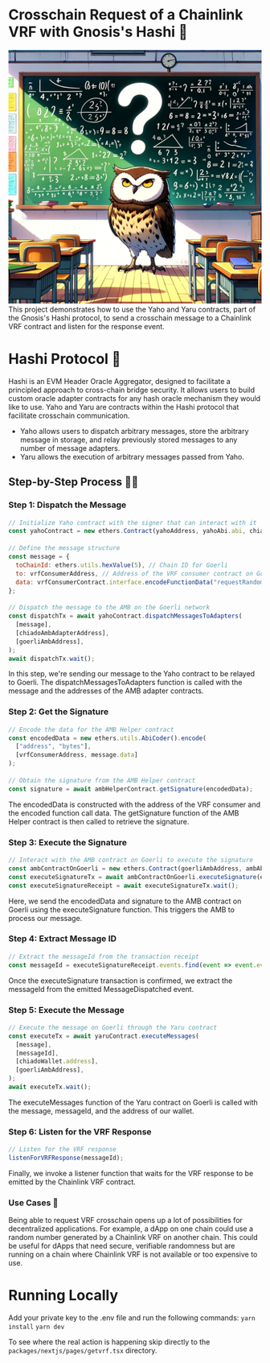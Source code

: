 # Crosschain Request of a Chainlink VRF with Gnosis's Hashi 🌉
![img](./img.png)
This project demonstrates how to use the Yaho and Yaru contracts, part of the Gnosis's Hashi protocol, to send a crosschain message to a Chainlink VRF contract and listen for the response event.

# Hashi Protocol 🌉

Hashi is an EVM Header Oracle Aggregator, designed to facilitate a principled approach to cross-chain bridge security. It allows users to build custom oracle adapter contracts for any hash oracle mechanism they would like to use. Yaho and Yaru are contracts within the Hashi protocol that facilitate crosschain communication.

- Yaho allows users to dispatch arbitrary messages, store the arbitrary message in storage, and relay previously stored messages to any number of message adapters.
- Yaru allows the execution of arbitrary messages passed from Yaho.

## Step-by-Step Process 🚶‍♂️

### Step 1: Dispatch the Message

```jsx
// Initialize Yaho contract with the signer that can interact with it
const yahoContract = new ethers.Contract(yahoAddress, yahoAbi.abi, chiadoWallet);

// Define the message structure
const message = {
  toChainId: ethers.utils.hexValue(5), // Chain ID for Goerli
  to: vrfConsumerAddress, // Address of the VRF consumer contract on Goerli
  data: vrfConsumerContract.interface.encodeFunctionData("requestRandomWords"), // Encoded function call
};

// Dispatch the message to the AMB on the Goerli network
const dispatchTx = await yahoContract.dispatchMessagesToAdapters(
  [message],
  [chiadoAmbAdapterAddress],
  [goerliAmbAddress],
);
await dispatchTx.wait();
```
In this step, we're sending our message to the Yaho contract to be relayed to Goerli. The dispatchMessagesToAdapters function is called with the message and the addresses of the AMB adapter contracts.

### Step 2: Get the Signature

```jsx
// Encode the data for the AMB Helper contract
const encodedData = new ethers.utils.AbiCoder().encode(
  ["address", "bytes"],
  [vrfConsumerAddress, message.data]
);

// Obtain the signature from the AMB Helper contract
const signature = await ambHelperContract.getSignature(encodedData);
```
The encodedData is constructed with the address of the VRF consumer and the encoded function call data. The getSignature function of the AMB Helper contract is then called to retrieve the signature.

### Step 3: Execute the Signature
```jsx
// Interact with the AMB contract on Goerli to execute the signature
const ambContractOnGoerli = new ethers.Contract(goerliAmbAddress, ambAbi, goerliProvider);
const executeSignatureTx = await ambContractOnGoerli.executeSignature(encodedData, signature);
const executeSignatureReceipt = await executeSignatureTx.wait();
```
Here, we send the encodedData and signature to the AMB contract on Goerli using the executeSignature function. This triggers the AMB to process our message.

### Step 4: Extract Message ID
```jsx
// Extract the messageId from the transaction receipt
const messageId = executeSignatureReceipt.events.find(event => event.event === "MessageDispatched").args.messageId;
```
Once the executeSignature transaction is confirmed, we extract the messageId from the emitted MessageDispatched event.

### Step 5: Execute the Message

```jsx
// Execute the message on Goerli through the Yaru contract
const executeTx = await yaruContract.executeMessages(
  [message],
  [messageId],
  [chiadoWallet.address],
  [goerliAmbAddress],
);
await executeTx.wait();
```
The executeMessages function of the Yaru contract on Goerli is called with the message, messageId, and the address of our wallet.

### Step 6: Listen for the VRF Response
```jsx
// Listen for the VRF response
listenForVRFResponse(messageId);
```
Finally, we invoke a listener function that waits for the VRF response to be emitted by the Chainlink VRF contract.

### Use Cases 🎯

Being able to request VRF crosschain opens up a lot of possibilities for decentralized applications. For example, a dApp on one chain could use a random number generated by a Chainlink VRF on another chain. This could be useful for dApps that need secure, verifiable randomness but are running on a chain where Chainlink VRF is not available or too expensive to use.

# Running Locally

Add your private key to the .env file and run the following commands:
```yarn install```
```yarn dev```

To see where the real action is happening skip directly to the `packages/nextjs/pages/getvrf.tsx` directory.

